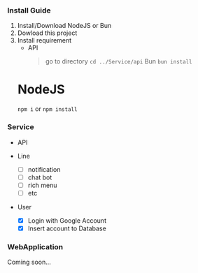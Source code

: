 ### Install Guide

1. Install/Download NodeJS or Bun
2. Dowload this project
3. Install requirement
   - API
     > go to directory
     > `cd ../Service/api`
     > Bun
     > `bun install`
   # NodeJS
   `npm i` or `npm install `

### Service

- API

- Line
  - [ ] notification
  - [ ] chat bot
  - [ ] rich menu
  - [ ] etc
- User
  - [x] Login with Google Account
  - [x] Insert account to Database

### WebApplication

Coming soon...
